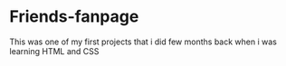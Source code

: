 # Friends-fanpage
This was one of my first projects that i did few months back when i was learning HTML and CSS
